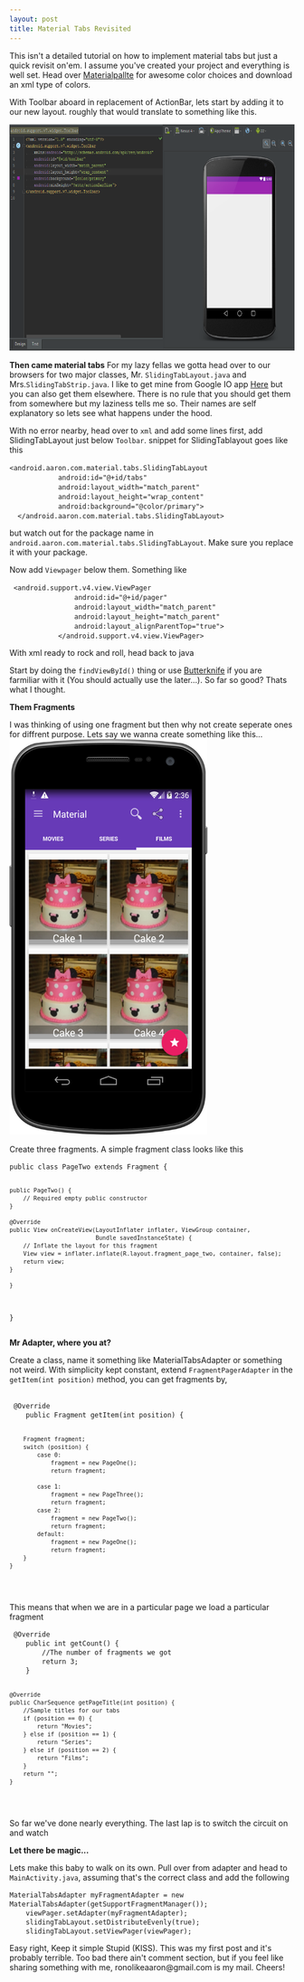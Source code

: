 ```yaml
---
layout: post
title: Material Tabs Revisited
---
```

This isn't a detailed tutorial on how to implement material tabs but just a quick revisit on'em. 
I assume you've created your project and everything is well set. Head over <a href="http://www.materialpalette.com/">Materialpallte</a> for awesome color choices and download an xml type of colors.

</p>
<p>With Toolbar aboard in replacement of ActionBar, lets start by adding it to our new layout. roughly that would translate to something like this.</p>
<img src="public/images/toolbar.png"  height="400px" width="900px">

<b>Then came material tabs</b>
For my lazy fellas we gotta head over to our browsers for two major classes, Mr. <code>SlidingTabLayout.java</code> and Mrs.<code>SlidingTabStrip.java</code>.
I like to get mine from Google IO app <a href="https://github.com/google/iosched/tree/master/android/src/main/java/com/google/samples/apps/iosched/ui/widget">Here</a> but you can also get them elsewhere. There is no rule that you should get them from somewhere but my laziness tells me so. 
Their names are self explanatory so lets see what happens under the hood.
<p>With no error nearby, head over to <code>xml</code> and add some lines
first, add SlidingTabLayout just below <code>Toolbar</code>. snippet for SlidingTablayout goes like this
<p>
<code>&lt;android.aaron.com.material.tabs.SlidingTabLayout
            android:id="@+id/tabs"
            android:layout_width="match_parent"
            android:layout_height="wrap_content"
            android:background="@color/primary"&gt;
  &lt;/android.aaron.com.material.tabs.SlidingTabLayout&gt;</code>
	</p>


but watch out for the package name in <code>android.aaron.com.material.tabs.SlidingTabLayout</code>. Make sure you replace it with your package.

Now add <code>Viewpager</code> below them. Something like
<p>
<code> &lt;android.support.v4.view.ViewPager
                android:id="@+id/pager"
                android:layout_width="match_parent"
                android:layout_height="match_parent"
                android:layout_alignParentTop="true"&gt;
            &lt;/android.support.v4.view.ViewPager&gt;</code>
            </p>
</p>

<p>With xml ready to rock and roll, head back to java</p>
<p>Start by doing the <code>findViewById()</code> thing or use <a href="http://jakewharton.github.io/butterknife/">Butterknife</a> if you are farmiliar with it (You should actually use the later...). So far so good? Thats what I thought.</p>
<p><strong>Them Fragments</strong></p>
<p>I was thinking of using one fragment but then why not create seperate ones for diffrent purpose. Lets say we wanna create something like this... 
<img src="public/images/tabs.png" height="700px" width="350px">
<p>Create three fragments. A simple fragment class looks like this
<pre><code>public class PageTwo extends Fragment {

    public PageTwo() {
        // Required empty public constructor
    }

    @Override
    public View onCreateView(LayoutInflater inflater, ViewGroup container,
                             Bundle savedInstanceState) {
        // Inflate the layout for this fragment
        View view = inflater.inflate(R.layout.fragment_page_two, container, false);
        return view;
    }

    }
}
</code></pre>
</p>
</p>
<p><b>Mr Adapter, where you at?</b></p>
<p>Create a class, name it something like MaterialTabsAdapter or something not weird. With simplicity kept constant, extend <code>FragmentPagerAdapter</code>
in the <code>getItem(int position)</code> method, you can get fragments by,
<pre><code>
 @Override
    public Fragment getItem(int position) {
      
        Fragment fragment;
        switch (position) {
            case 0:
                fragment = new PageOne();
                return fragment;

            case 1:
                fragment = new PageThree();
                return fragment;
            case 2:
                fragment = new PageTwo();
                return fragment;
            default:
                fragment = new PageOne();
                return fragment;
        }
    }
</code>
</pre>
<p>This means that when we are in a particular page we load a particular fragment</p>
<p>
<pre><code> @Override
    public int getCount() {
        //The number of fragments we got
        return 3;
    }

    @Override
    public CharSequence getPageTitle(int position) {
        //Sample titles for our tabs
        if (position == 0) {
            return "Movies";
        } else if (position == 1) {
            return "Series";
        } else if (position == 2) {
            return "Films";
        }
        return "";
    }
</code>
</pre>
</p>
<p>So far we've done nearly everything. The last lap is to switch the circuit on and watch</p>
<p><strong>Let there be magic...</strong></p>
<p>
Lets make this baby to walk on its own.
	Pull over from adapter and head to <code>MainActivity.java</code>, assuming that's the correct class and add the following</p>
<pre><code>MaterialTabsAdapter myFragmentAdapter = new MaterialTabsAdapter(getSupportFragmentManager());   
	viewPager.setAdapter(myFragmentAdapter);
	slidingTabLayout.setDistributeEvenly(true);
	slidingTabLayout.setViewPager(viewPager);
</code></pre>
<p>Easy right, Keep it simple Stupid (KISS).
	This was my first post and it's probably terrible. Too bad there ain't comment section, but if you feel like sharing something with me, ronolikeaaron@gmail.com is my mail. Cheers!
</p>

